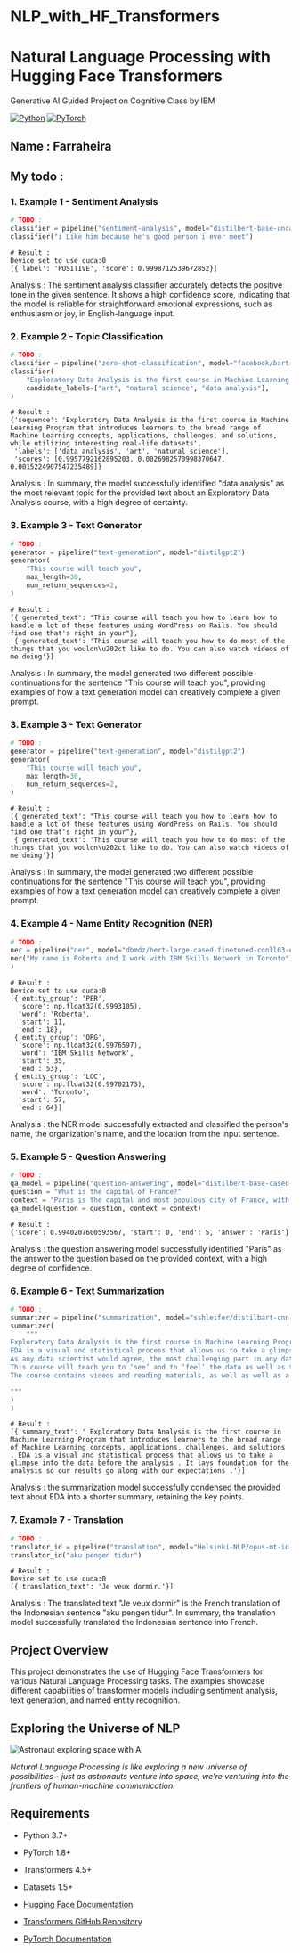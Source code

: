 # NLP_with_HF_Transformers
# Natural Language Processing with Hugging Face Transformers

Generative AI Guided Project on Cognitive Class by IBM

[![Python](https://img.shields.io/badge/PYTHON-3776AB?style=for-the-badge&logo=python&logoColor=white)](https://www.python.org/)
[![PyTorch](https://img.shields.io/badge/PYTORCH-EE4C2C?style=for-the-badge&logo=pytorch&logoColor=white)](https://pytorch.org/)

## Name : Farraheira 

## My todo :

### 1. Example 1 - Sentiment Analysis

```python
# TODO :
classifier = pipeline("sentiment-analysis", model="distilbert-base-uncased-finetuned-sst-2-english")
classifier("i Like him because he's good person i ever meet")
```
```
# Result :
Device set to use cuda:0
[{'label': 'POSITIVE', 'score': 0.9998712539672852}]
```
Analysis : 
The sentiment analysis classifier accurately detects the positive tone in the given sentence. It shows a high confidence score, indicating that the model is reliable for straightforward emotional expressions, such as enthusiasm or joy, in English-language input.

### 2. Example 2 -  Topic Classification

```python
# TODO :
classifier = pipeline("zero-shot-classification", model="facebook/bart-large-mnli")
classifier(
    "Exploratory Data Analysis is the first course in Machine Learning Program that introduces learners to the broad range of Machine Learning concepts, applications, challenges, and solutions, while utilizing interesting real-life datasets",
    candidate_labels=["art", "natural science", "data analysis"],
)
```
```
# Result :
{'sequence': 'Exploratory Data Analysis is the first course in Machine Learning Program that introduces learners to the broad range of Machine Learning concepts, applications, challenges, and solutions, while utilizing interesting real-life datasets',
 'labels': ['data analysis', 'art', 'natural science'],
 'scores': [0.9957792162895203, 0.0026982570998370647, 0.0015224907547235489]}
```
Analysis : 
In summary, the model successfully identified "data analysis" as the most relevant topic for the provided text about an Exploratory Data Analysis course, with a high degree of certainty.

### 3. Example 3 - Text Generator

```python
# TODO :
generator = pipeline("text-generation", model="distilgpt2")
generator(
    "This course will teach you",
    max_length=30,
    num_return_sequences=2,
)
```
```
# Result :
[{'generated_text': "This course will teach you how to learn how to handle a lot of these features using WordPress on Rails. You should find one that's right in your"},
 {'generated_text': 'This course will teach you how to do most of the things that you wouldn\u202ct like to do. You can also watch videos of me doing'}]
```
Analysis :
In summary, the model generated two different possible continuations for the sentence "This course will teach you", providing examples of how a text generation model can creatively complete a given prompt.

### 3. Example 3 - Text Generator

```python
# TODO :
generator = pipeline("text-generation", model="distilgpt2")
generator(
    "This course will teach you",
    max_length=30,
    num_return_sequences=2,
)
```
```
# Result :
[{'generated_text': "This course will teach you how to learn how to handle a lot of these features using WordPress on Rails. You should find one that's right in your"},
 {'generated_text': 'This course will teach you how to do most of the things that you wouldn\u202ct like to do. You can also watch videos of me doing'}]
```
Analysis :
In summary, the model generated two different possible continuations for the sentence "This course will teach you", providing examples of how a text generation model can creatively complete a given prompt.

### 4. Example 4 - Name Entity Recognition (NER)

```python
# TODO :
ner = pipeline("ner", model="dbmdz/bert-large-cased-finetuned-conll03-english", grouped_entities=True)
ner("My name is Roberta and I work with IBM Skills Network in Toronto")
)
```
```
# Result :
Device set to use cuda:0
[{'entity_group': 'PER',
  'score': np.float32(0.9993105),
  'word': 'Roberta',
  'start': 11,
  'end': 18},
 {'entity_group': 'ORG',
  'score': np.float32(0.9976597),
  'word': 'IBM Skills Network',
  'start': 35,
  'end': 53},
 {'entity_group': 'LOC',
  'score': np.float32(0.99702173),
  'word': 'Toronto',
  'start': 57,
  'end': 64}]
```
Analysis :
 the NER model successfully extracted and classified the person's name, the organization's name, and the location from the input sentence.
 
### 5. Example 5 - Question Answering

```python
# TODO :
qa_model = pipeline("question-answering", model="distilbert-base-cased-distilled-squad")
question = "What is the capital of France?"
context = "Paris is the capital and most populous city of France, with an estimated population of 2,140,526 residents as of 2020."
qa_model(question = question, context = context)
```
```
# Result :
{'score': 0.9940207600593567, 'start': 0, 'end': 5, 'answer': 'Paris'}
```
Analysis :
the question answering model successfully identified "Paris" as the answer to the question based on the provided context, with a high degree of confidence.

### 6. Example 6 - Text Summarization

```python
# TODO :
summarizer = pipeline("summarization", model="sshleifer/distilbart-cnn-12-6")
summarizer(
    """
Exploratory Data Analysis is the first course in Machine Learning Program that introduces learners to the broad range of Machine Learning concepts, applications, challenges, and solutions, while utilizing interesting real-life datasets. So, what is EDA and why is it important to perform it before we dive into any analysis?
EDA is a visual and statistical process that allows us to take a glimpse into the data before the analysis. It lets us test the assumptions that we might have about the data, proving or disproving our prior believes and biases. It lays foundation for the analysis, so our results go along with our expectations. In a way, it’s a quality check for our predictions.
As any data scientist would agree, the most challenging part in any data analysis is to obtain a good quality data to work with. Nothing is served to us on a silver plate, data comes in different shapes and formats. It can be structured and unstructured, it may contain errors or be biased, it may have missing fields, it can have different formats than what an untrained eye would perceive. For example, when we import some data, very often it would contain a time stamp. To a human it is understandable format that can interpreted. But to a machine, it is not interpretable, so it needs to be told what that means, the data needs to be transformed into simple numbers first. There are also different date-time conventions depending on a country (i.e., Canadian versus USA), metric versus imperial systems, and many other data features that need to be recognized before we start doing the analysis. Therefore, the first step before performing any analysis – is get really aquatinted with your data!
This course will teach you to ‘see’ and to ‘feel’ the data as well as to transform it into analysis-ready format. It is introductory level course, so no prior knowledge is required, and it is a good starting point if you are interested in getting into the world of Machine Learning. The only thing that is needed is some computer with internet, your curiosity and eagerness to learn and to apply acquired knowledge.  If you live in Canada, you might be interested about gasoline prices in different cities or if you are an insurance actuary you need to analyze the financial risks that you will take based on your clients information. Whatever is the case, you will be able to do your own analysis, and confirm or disprove some of the existing information.
The course contains videos and reading materials, as well as well as a lot of interactive practice labs that learners can explore and apply the skills learned. It will allow you to use Python language in Jupyter Notebook, a cloud-based skills network environment that is pre-set for you with all available to be downloaded packages and libraries. It will introduce you to the most common visualization libraries such as Pandas, Seaborn, and Matplotlib to demonstrate various EDA techniques with some real-life datasets.

"""
)
)
```
```
# Result :
[{'summary_text': ' Exploratory Data Analysis is the first course in Machine Learning Program that introduces learners to the broad range of Machine Learning concepts, applications, challenges, and solutions . EDA is a visual and statistical process that allows us to take a glimpse into the data before the analysis . It lays foundation for the analysis so our results go along with our expectations .'}]
```
Analysis :
the summarization model successfully condensed the provided text about EDA into a shorter summary, retaining the key points.

### 7. Example 7 - Translation

```python
# TODO :
translator_id = pipeline("translation", model="Helsinki-NLP/opus-mt-id-fr")
translator_id("aku pengen tidur")
```
```
# Result :
Device set to use cuda:0
[{'translation_text': 'Je veux dormir.'}]
```
Analysis :
The translated text "Je veux dormir" is the French translation of the Indonesian sentence "aku pengen tidur".
In summary, the translation model successfully translated the Indonesian sentence into French.

## Project Overview

This project demonstrates the use of Hugging Face Transformers for various Natural Language Processing tasks. The examples showcase different capabilities of transformer models including sentiment analysis, text generation, and named entity recognition.

## Exploring the Universe of NLP

![Astronaut exploring space with AI](https://raw.githubusercontent.com/hf-images/images/main/astronaut-ai.png)

*Natural Language Processing is like exploring a new universe of possibilities - just as astronauts venture into space, we're venturing into the frontiers of human-machine communication.*

## Requirements

- Python 3.7+
- PyTorch 1.8+
- Transformers 4.5+
- Datasets 1.5+

- [Hugging Face Documentation](https://huggingface.co/docs)
- [Transformers GitHub Repository](https://github.com/huggingface/transformers)
- [PyTorch Documentation](https://pytorch.org/docs/stable/index.html)
